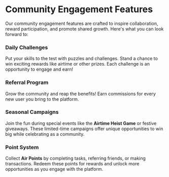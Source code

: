 # Community Engagement Features

Our community engagement features are crafted to inspire collaboration, reward participation, and promote shared growth. Here's what you can look forward to:

### **Daily Challenges**

Put your skills to the test with puzzles and challenges. Stand a chance to win exciting rewards like airtime or other prizes. Each challenge is an opportunity to engage and earn!

### **Referral Program**

Grow the community and reap the benefits! Earn commissions for every new user you bring to the platform.&#x20;

### **Seasonal Campaigns**

Join the fun during special events like the **Airtime Heist Game** or festive giveaways. These limited-time campaigns offer unique opportunities to win big while celebrating as a community.

### **Point System**

Collect **Air Points** by completing tasks, referring friends, or making transactions. Redeem these points for rewards and unlock more opportunities as you engage with the platform.
